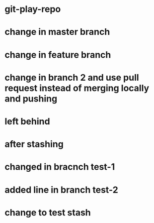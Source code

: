 # git-play-repo

# change in master branch
# change in feature branch
# change in branch 2 and use pull request instead of merging locally and pushing
# left behind
# after stashing
# changed in bracnch test-1
# added line in branch test-2
# change to test stash
